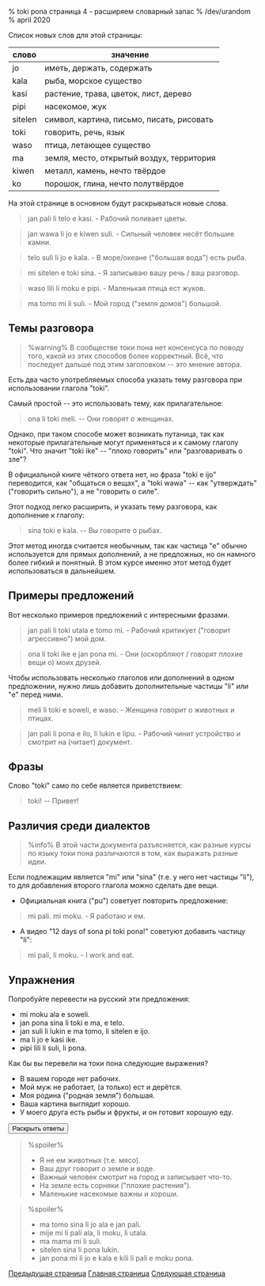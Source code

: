 % toki pona страница 4 - расширяем словарный запас
% /dev/urandom
% april 2020

Список новых слов для этой страницы:

| слово     | значение                                |
|-----------|-----------------------------------------|
| jo        | иметь, держать, содержать               |
| kala      | рыба, морское существо                  |
| kasi      | растение, трава, цветок, лист, дерево   |
| pipi      | насекомое, жук                          |
| sitelen   | символ, картина, письмо, писать, рисовать|
| toki      | говорить, речь, язык                    |
| waso      | птица, летающее существо                |
| ma        | земля, место, открытый воздух, территория |
| kiwen     | металл, камень, нечто твёрдое           |
| ko        | порошок, глина, нечто полутвёрдое       |

На этой странице в основном будут раскрываться новые слова.

> jan pali li telo e kasi. - Рабочий поливает цветы.

> jan wawa li jo e kiwen suli. - Сильный человек несёт большие камни.

> telo suli li jo e kala. - В море/океане ("большая вода") есть рыба.

> mi sitelen e toki sina. - Я записываю вашу речь / ваш разговор.

> waso lili li moku e pipi. - Маленькая птица ест жуков.

> ma tomo mi li suli. - Мой город ("земля домов") большой.

## Темы разговора

> %warning%
> В сообществе токи пона нет консенсуса по поводу того, какой из этих способов
> более корректный. Всё, что последует дальше под этим заголовком -- это мнение
> автора.

Есть два часто употребляемых способа указать тему разговора при использовании
глагола "toki".

Самый простой -- это использовать тему, как прилагательное:

> ona li toki meli. -- Они говорят о женщинах.

Однако, при таком способе может возникать путаница, так как некоторые
прилагательные могут применяться и к самому глаголу "toki". Что значит "toki
ike" -- "плохо говорить" или "разговаривать о зле"?

В официальной книге чёткого ответа нет, но фраза "toki e ijo"
переводится, как "общаться о вещах", а "toki wawa" -- как "утверждать"
("говорить сильно"), а не "говорить о силе".

Этот подход легко расширить, и указать тему разговора, как дополнение к глаголу:

> sina toki e kala. -- Вы говорите о рыбах.

Этот метод иногда считается необычным, так как частица "e" обычно используется
для прямых дополнений, а не предложных, но он намного более гибкий и понятный. В
этом курсе именно этот метод будет использоваться в дальнейшем.

## Примеры предложений

Вот несколько примеров предложений с интересными фразами.

> jan pali li toki utala e tomo mi. - Рабочий критикует ("говорит агрессивно")
> мой дом.

> ona li toki ike e jan pona mi. - Они (оскорбляют / говорят плохие вещи о) моих
> друзей.

Чтобы использовать несколько глаголов или дополнений в одном предложении, нужно
лишь добавить дополнительные частицы "li" или "e" перед ними.

> meli li toki e soweli, e waso. - Женщина говорит о животных и птицах.

> jan pali li pona e ilo, li lukin e lipu. - Рабочий чинит устройство и смотрит
> на (читает) документ.

## Фразы

Слово "toki" само по себе является приветствием:

> toki! -- Привет!

## Различия среди диалектов

> %info%
> В этой части документа разъясняется, как разные курсы по языку токи пона
> различаются в том, как выражать разные идеи.

Если подлежащим является "mi" или "sina" (т.е. у него нет частицы "li"), то для
добавления второго глагола можно сделать две вещи.

* Официальная книга ("pu") советует повторить предложение:

> mi pali. mi moku. - Я работаю и ем.

* А видео "12 days of sona pi toki pona!" советуют добавить частицу "li":

> mi pali, li moku. - I work and eat.

## Упражнения

Попробуйте перевести на русский эти предложения:

* mi moku ala e soweli.
* jan pona sina li toki e ma, e telo.
* jan suli li lukin e ma tomo, li sitelen e ijo.
* ma li jo e kasi ike.
* pipi lili li suli, li pona.

Как бы вы перевели на токи пона следующие выражения?

* В вашем городе нет рабочих.
* Мой муж не работает, (а только) ест и дерётся.
* Моя родина ("родная земля") большая.
* Ваша картина выглядит хорошо.
* У моего друга есть рыбы и фрукты, и он готовит хорошую еду.

<button onclick="revealSpoilers();">Раскрыть ответы</button>

> %spoiler%
> * Я не ем животных (т.е. мясо).
> * Ваш друг говорит о земле и воде.
> * Важный человек смотрит на город и записывает что-то.
> * На земле есть сорняки ("плохие растения").
> * Маленькие насекомые важны и хороши.

> %spoiler%
> * ma tomo sina li jo ala e jan pali.
> * mije mi li pali ala, li moku, li utala. 
> * ma mama mi li suli.
> * sitelen sina li pona lukin.
> * jan pona mi li jo e kala e kili li pali e moku pona.

[Предыдущая страница](ru_5.html) [Главная страница](ru_index.html) [Следующая
страница](ru_3.html)
